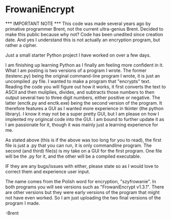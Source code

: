 # FrowaniEncrypt
*** IMPORTANT NOTE ***
This code was made several years ago by primative programmer Brent, not the current ultra-genius Brent. Decided to make this public because why not? Code has been unedited since creation date. And yes I understand this is not actually an encryption program, but rather a cipher.

Just a small starter Python project I have worked on over a few days.

I am finishing up learning Python as I finally am feeling more confident in it. What I am posting is two versions of a program I wrote. The former (testenc.py) being the original command-line program I wrote, it is just an uncompiled .py file. I wanted to make a program that "encrypts" text. Reading the code you will figure out how it works, it first converts the text to ASCII and then muliplies, divides, and subtracts those numbers to then output several two to three digit numbers, either positive or negative. The latter (enctk.py and enctk.exe) being the second version of the program. It therefore features a GUI as I wanted more experience in tkinter (the python library). I know it may not be a super pretty GUI, but I am please on how I implented my origincal code into the GUI. I am bound to further update it as I am passionate for it, though it was mainly just a learning experience for me.

As stated above (this is if the above was too long for you to read), the first file is just a .py that you can run, it is only commandline program. The second (and third) file(s) is my take on a GUI for the first program. One file will be the .py for it, and the other will be a compiled executable. 

IF they are any bugs/issues with either, please state so as I would love to correct them and experience user input.

The name comes from the Polish word for encryption, "szyfrowanie". In both programs you will see versions such as "FrowaniEncrypt v1.3.1". There are other versions but they were early versions of the program that might not have even worked. So I am just uploading the two final versions of the program I made.

-Brent

